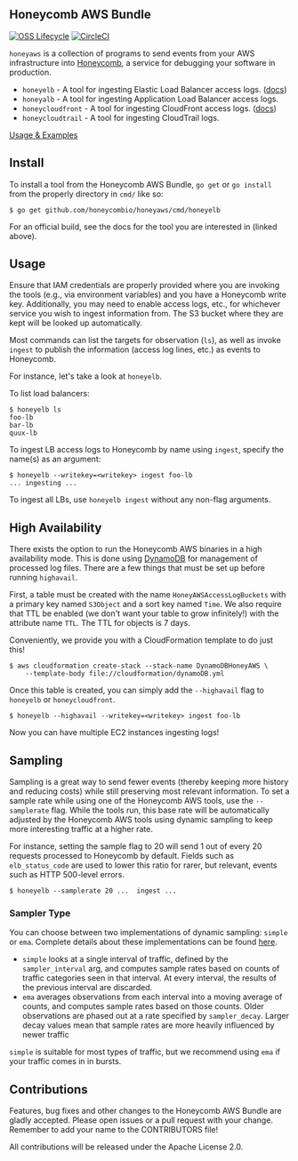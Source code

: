 ## Honeycomb AWS Bundle

[![OSS Lifecycle](https://img.shields.io/osslifecycle/honeycombio/honeyaws)](https://github.com/honeycombio/home/blob/main/honeycomb-oss-lifecycle-and-practices.md)
[![CircleCI](https://circleci.com/gh/honeycombio/honeyaws.svg?style=svg)](https://circleci.com/gh/honeycombio/honeyaws)

`honeyaws` is a collection of programs to send events from your AWS
infrastructure into [Honeycomb](https://www.honeycomb.io/), a service
for debugging your software in production.

- `honeyelb` - A tool for ingesting Elastic Load Balancer access logs.
  ([docs](https://honeycomb.io/docs/connect/aws-elastic-load-balancer))
- `honeyalb` - A tool for ingesting Application Load Balancer access logs.
- `honeycloudfront` - A tool for ingesting CloudFront access logs.
  ([docs](https://honeycomb.io/docs/connect/aws-cloudfront/))
- `honeycloudtrail` - A tool for ingesting CloudTrail logs.

[Usage & Examples](https://docs.honeycomb.io/getting-data-in/integrations/aws/aws-elastic-load-balancer/)

## Install

To install a tool from the Honeycomb AWS Bundle, `go get` or `go install` from
the properly directory in `cmd/` like so:

```
$ go get github.com/honeycombio/honeyaws/cmd/honeyelb
```

For an official build, see the docs for the tool you are interested in (linked
above).

## Usage

Ensure that IAM credentials are properly provided where you are invoking the
tools (e.g., via environment variables) and you have a Honeycomb write key.
Additionally, you may need to enable access logs, etc., for whichever service
you wish to ingest information from.  The S3 bucket where they are kept will be
looked up automatically.

Most commands can list the targets for observation (`ls`), as well as invoke
`ingest` to publish the information (access log lines, etc.) as events to
Honeycomb.

For instance, let's take a look at `honeyelb`.

To list load balancers:

```
$ honeyelb ls
foo-lb
bar-lb
quux-lb
```

To ingest LB access logs to Honeycomb by name using `ingest`, specify the
name(s) as an argument:

```
$ honeyelb --writekey=<writekey> ingest foo-lb
... ingesting ...
```

To ingest all LBs, use `honeyelb ingest` without any non-flag arguments.

## High Availability

There exists the option to run the Honeycomb AWS binaries in a high availability
mode. This is done using [DynamoDB](https://aws.amazon.com/dynamodb/)
for management of processed log files. There are a few things that must be
set up before running `highavail`.

First, a table must be created with the name `HoneyAWSAccessLogBuckets` with a
primary key named `S3Object` and a sort key named `Time`. We also require that TTL be
enabled (we don't want your table to grow infinitely!) with the attribute name
`TTL`. The TTL for objects is 7 days.

Conveniently, we provide you with a CloudFormation
template to do just this!

```
$ aws cloudformation create-stack --stack-name DynamoDBHoneyAWS \
    --template-body file://cloudformation/dynamoDB.yml
```

Once this table is created, you can simply add the `--highavail` flag to
`honeyelb` or `honeycloudfront`.

```
$ honeyelb --highavail --writekey=<writekey> ingest foo-lb
```

Now you can have multiple EC2 instances ingesting logs!

## Sampling

Sampling is a great way to send fewer events (thereby keeping more history and
reducing costs) while still preserving most relevant information. To set a
sample rate while using one of the Honeycomb AWS tools, use the `--samplerate`
flag. While the tools run, this base rate will be automatically adjusted by the
Honeycomb AWS tools using dynamic sampling to keep more interesting traffic at a
higher rate.

For instance, setting the sample flag to 20 will send 1 out of every 20 requests
processed to Honeycomb by default. Fields such as `elb_status_code` are used to
lower this ratio for rarer, but relevant, events such as HTTP 500-level errors.

```
$ honeyelb --samplerate 20 ...  ingest ...
```

### Sampler Type

You can choose between two implementations of dynamic sampling: `simple` or `ema`.
Complete details about these implementations can be found [here](https://github.com/honeycombio/dynsampler-go).

- `simple` looks at a single interval of traffic, defined by the `sampler_interval` arg, and computes sample rates
based on counts of traffic categories seen in that interval. At every interval, the results of the previous interval
are discarded.
- `ema` averages observations from each interval into a moving average of counts, and computes sample rates based
on those counts. Older observations are phased out at a rate specified by `sampler_decay`. Larger decay values mean that
sample rates are more heavily influenced by newer traffic

`simple` is suitable for most types of traffic, but we recommend using `ema` if your traffic comes in in bursts.

## Contributions

Features, bug fixes and other changes to the Honeycomb AWS Bundle are gladly
accepted. Please open issues or a pull request with your change. Remember to add
your name to the CONTRIBUTORS file!

All contributions will be released under the Apache License 2.0.
